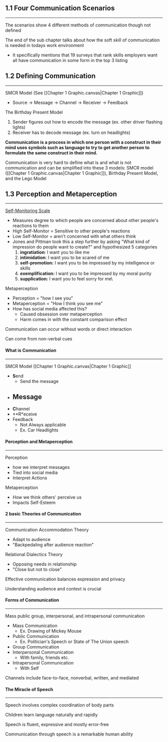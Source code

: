 ## 1.1 Four Communication Scenarios
---
The scenarios show 4 different methods of communication though not defined

The end of the sub chapter talks about how the soft skill of communication is needed in todays work environment
 - It specifically mentions that 19 surveys that rank skills employers want all have communication in some form in the top 3 listing

## 1.2 Defining Communication
---
SMCR Model (See [[Chapter 1 Graphic.canvas|Chapter 1 Graphic]])
 - Source -> Message -> Channel -> Receiver -> Feedback

The Birthday Present Model
1. Sender figures out how to encode the message (ex. other driver flashing lights)
2. Receiver has to decode message (ex. turn on headlights)

**Communication is a process in which one person with a construct in their mind uses symbols such as language to try to get another person to formulate the same construct in their mind.**

Communication is very hard to define what is and what is not communication and can be simplified into these 3 models: SMCR model ([[Chapter 1 Graphic.canvas|Chapter 1 Graphic]]), Birthday Present Model, and the Lego Model

## 1.3 Perception and Metaperception
---

[Self-Monitoring Scale](https://openpsychometrics.org/tests/SMS/)
 - Measures degree to which people are concerned about other people's reactions to them
 - High Self-Monitor = Sensitive to other people's reactions
 - Low Self-Monitor = aren't concerned with what others think
 - Jones and Pittman took this a step further by asking "What kind of impression do people want to create?" and hypothesized 5 categories
	 1. **ingratiation**: I want you to like me
	 2. **intimidation**: I want you to be scared of me
	 3. **self-promotion:** I want you to be impressed by my intelligence or skills
	 4. **exemplification:** I want you to be impressed by my moral purity
	 5. **supplication:** I want you to feel sorry for me\

Metaperception
 - Perception = "how I see you"
 - Metaperception = "How I think you see me"
 - How has social media affected this?
	 - Caused obsession over metaperception
	 - Harm comes in with the constant comparison effect

Communication can occur without words or direct interaction

Can come from non-verbal cues

#### What is Communication
---
SMCR Model [[Chapter 1 Graphic.canvas|Chapter 1 Graphic]]
 - **S**end
	 - Send the message
 - **M**essage
	 - 
 - **C**hannel
 - **R*eceive
 - Feedback
	 - Not Always applicable
	 - Ex. Car Headlights

#### Perception and Metaperception
---
Perception
 - how we interpret messages
 - Tied into social media
 - Interpret Actions

Metaperception
 - How we think others' perceive us
 - Impacts Self-Esteem

#### 2 basic Theories of Communication
---
Communication Accommodation Theory
 - Adapt to audience
 - "Backpedaling after audience reaction"

Relational Dialectics Theory
 - Opposing needs in relationship
 - "Close but not to close"

Effective communication balances expression and privacy

Understanding audience and context is crucial

#### Forms of Communication
---
Mass public group, interpersonal, and intrapersonal communication
 - Mass Communication
	 - Ex. Drawing of Mickey Mouse
- Public Communication
	- Ex. Politician's Speech or State of The Union speech
- Group Communication
- Interpersonal Communication
	-  With family, friends etc.
- Intrapersonal Communication
	- With Self

Channels include face-to-face, nonverbal, written, and mediated

#### The Miracle of Speech
---
Speech involves complex coordination of body parts

Children learn language naturally and rapidly

Speech is fluent, expressive and mostly error-free

Communication through speech is a remarkable human ability